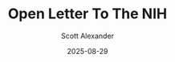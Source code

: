 ---
layout: podcast
title: "Open Letter To The NIH"
author: Scott Alexander
description: https://www.astralcodexten.com/p/open-letter-to-the-nih
date: 2025-08-29
length: 490378
duration: 122
guid: open-letter-to-the-nih
---
